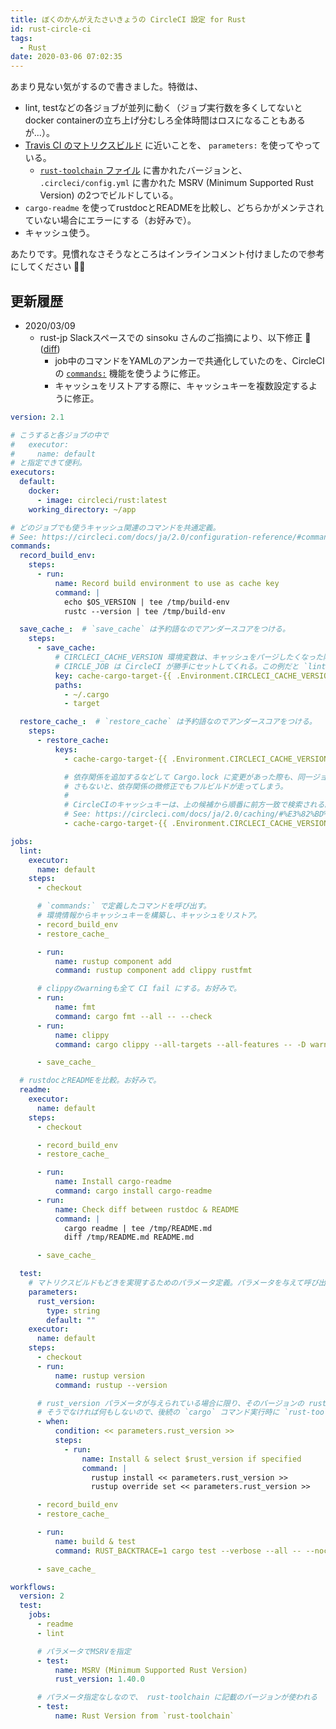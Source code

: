 ```yaml
---
title: ぼくのかんがえたさいきょうの CircleCI 設定 for Rust
id: rust-circle-ci
tags:
  - Rust
date: 2020-03-06 07:02:35
---
```


あまり見ない気がするので書きました。特徴は、

- lint, testなどの各ジョブが並列に動く（ジョブ実行数を多くしてないとdocker containerの立ち上げ分むしろ全体時間はロスになることもあるが...）。
- [Travis CI のマトリクスビルド](https://docs.travis-ci.com/user/build-matrix/#matrix-expansion) に近いことを、 `parameters:` を使ってやっている。
    - [`rust-toolchain` ファイル](http://www.soudegesu.com/post/rust/rust-with-rustup/#%E3%83%84%E3%83%BC%E3%83%AB%E3%83%81%E3%82%A7%E3%82%A4%E3%83%B3%E3%82%92%E5%9B%BA%E5%AE%9A%E3%81%99%E3%82%8B) に書かれたバージョンと、 `.circleci/config.yml` に書かれた MSRV (Minimum Supported Rust Version) の2つでビルドしている。
- `cargo-readme` を使ってrustdocとREADMEを比較し、どちらかがメンテされていない場合にエラーにする（お好みで）。
- キャッシュ使う。

あたりです。見慣れなさそうなところはインラインコメント付けましたので参考にしてください 💁‍♀️

<!-- more -->

## 更新履歴

- 2020/03/09
    - rust-jp Slackスペースでの sinsoku さんのご指摘により、以下修正 🙏 ([diff](https://github.com/laysakura/laysakura.github.io/pull/42))
        - job中のコマンドをYAMLのアンカーで共通化していたのを、CircleCIの [`commands:`](https://circleci.com/docs/ja/2.0/configuration-reference/#commandsversion21-%E3%81%8C%E5%BF%85%E9%A0%88) 機能を使うように修正。
        - キャッシュをリストアする際に、キャッシュキーを複数設定するように修正。


```yml .circleci/config.yml
version: 2.1

# こうすると各ジョブの中で
#   executor:
#     name: default
# と指定できて便利。
executors:
  default:
    docker:
      - image: circleci/rust:latest
    working_directory: ~/app

# どのジョブでも使うキャッシュ関連のコマンドを共通定義。
# See: https://circleci.com/docs/ja/2.0/configuration-reference/#commandsversion21-%E3%81%8C%E5%BF%85%E9%A0%88
commands:
  record_build_env:
    steps:
      - run:
          name: Record build environment to use as cache key
          command: |
            echo $OS_VERSION | tee /tmp/build-env
            rustc --version | tee /tmp/build-env

  save_cache_:  # `save_cache` は予約語なのでアンダースコアをつける。
    steps:
      - save_cache:
          # CIRCLECI_CACHE_VERSION 環境変数は、キャッシュをパージしたくなった際にセットする（または今までセットしていたのとは異なる文字列をセットする）。
          # CIRCLE_JOB は CircleCI が勝手にセットしてくれる。この例だと `lint`, `readme`, `MSRV (Minimum Supported Rust Version)` などがセットされる。
          key: cache-cargo-target-{{ .Environment.CIRCLECI_CACHE_VERSION }}-{{ .Environment.CIRCLE_JOB }}-{{ checksum "/tmp/build-env" }}-{{ checksum "Cargo.lock" }}
          paths:
            - ~/.cargo
            - target

  restore_cache_:  # `restore_cache` は予約語なのでアンダースコアをつける。
    steps:
      - restore_cache:
          keys:
            - cache-cargo-target-{{ .Environment.CIRCLECI_CACHE_VERSION }}-{{ .Environment.CIRCLE_JOB }}-{{ checksum "/tmp/build-env" }}-{{ checksum "Cargo.lock" }}

            # 依存関係を追加するなどして Cargo.lock に変更があった際も、同一ジョブ・同一環境の最新のキャッシュをリストアする。
            # さもないと、依存関係の微修正でもフルビルドが走ってしまう。
            #
            # CircleCIのキャッシュキーは、上の候補から順番に前方一致で検索される。
            # See: https://circleci.com/docs/ja/2.0/caching/#%E3%82%BD%E3%83%BC%E3%82%B9%E3%82%B3%E3%83%BC%E3%83%89%E3%81%AE%E3%82%AD%E3%83%A3%E3%83%83%E3%82%B7%E3%83%A5
            - cache-cargo-target-{{ .Environment.CIRCLECI_CACHE_VERSION }}-{{ .Environment.CIRCLE_JOB }}-{{ checksum "/tmp/build-env" }}

jobs:
  lint:
    executor:
      name: default
    steps:
      - checkout

      # `commands:` で定義したコマンドを呼び出す。
      # 環境情報からキャッシュキーを構築し、キャッシュをリストア。
      - record_build_env
      - restore_cache_

      - run:
          name: rustup component add
          command: rustup component add clippy rustfmt

      # clippyのwarningも全て CI fail にする。お好みで。
      - run:
          name: fmt
          command: cargo fmt --all -- --check
      - run:
          name: clippy
          command: cargo clippy --all-targets --all-features -- -D warnings

      - save_cache_

  # rustdocとREADMEを比較。お好みで。
  readme:
    executor:
      name: default
    steps:
      - checkout

      - record_build_env
      - restore_cache_

      - run:
          name: Install cargo-readme
          command: cargo install cargo-readme
      - run:
          name: Check diff between rustdoc & README
          command: |
            cargo readme | tee /tmp/README.md
            diff /tmp/README.md README.md

      - save_cache_

  test:
    # マトリクスビルドもどきを実現するためのパラメータ定義。パラメータを与えて呼び出しているのは最下部の `workflows: -> test: -> jobs: -> test:` の箇所。
    parameters:
      rust_version:
        type: string
        default: ""
    executor:
      name: default
    steps:
      - checkout
      - run:
          name: rustup version
          command: rustup --version

      # rust_version パラメータが与えられている場合に限り、そのバージョンの rustc をインストールし、 `rust override set` する。
      # そうでなければ何もしないので、後続の `cargo` コマンド実行時に `rust-toolchain` ファイルに記載された rustc が勝手にインストールされて使用される。
      - when:
          condition: << parameters.rust_version >>
          steps:
            - run:
                name: Install & select $rust_version if specified
                command: |
                  rustup install << parameters.rust_version >>
                  rustup override set << parameters.rust_version >>

      - record_build_env
      - restore_cache_

      - run:
          name: build & test
          command: RUST_BACKTRACE=1 cargo test --verbose --all -- --nocapture

      - save_cache_

workflows:
  version: 2
  test:
    jobs:
      - readme
      - lint

      # パラメータでMSRVを指定
      - test:
          name: MSRV (Minimum Supported Rust Version)
          rust_version: 1.40.0

      # パラメータ指定なしなので、 rust-toolchain に記載のバージョンが使われる
      - test:
          name: Rust Version from `rust-toolchain`
```
